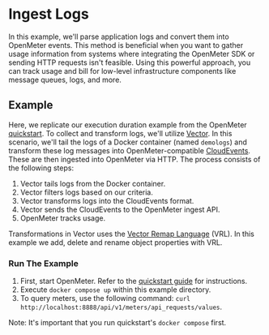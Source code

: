 # Ingest Logs

In this example, we'll parse application logs and convert them into OpenMeter events. This method is beneficial when you want to gather usage information from systems where integrating the OpenMeter SDK or sending HTTP requests isn't feasible. Using this powerful approach, you can track usage and bill for low-level infrastructure components like message queues, logs, and more.

## Example

Here, we replicate our execution duration example from the OpenMeter [quickstart](/quickstart). To collect and transform logs, we'll utilize [Vector](https://vector.dev). In this scenario, we'll tail the logs of a Docker container (named `demologs`) and transform these log messages into OpenMeter-compatible [CloudEvents](https://cloudevents.io/). These are then ingested into OpenMeter via HTTP. The process consists of the following steps:

1. Vector tails logs from the Docker container.
2. Vector filters logs based on our criteria.
3. Vector transforms logs into the CloudEvents format.
4. Vector sends the CloudEvents to the OpenMeter ingest API.
5. OpenMeter tracks usage.

Transformations in Vector uses the [Vector Remap Language](https://vector.dev/docs/reference/vrl/) (VRL). In this example we add, delete and rename object properties with VRL.

### Run The Example

1. First, start OpenMeter. Refer to the [quickstart guide](/quickstart) for instructions.
2. Execute `docker compose up` within this example directory.
3. To query meters, use the following command: `curl http://localhost:8888/api/v1/meters/api_requests/values`.

Note: It's important that you run quickstart's `docker compose` first.
